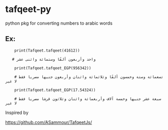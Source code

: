 # tafqeet-py
python pkg for converting numbers to arabic words 


## Ex:

```
    print(Tafqeet.tafqeet(41612)) 
    
   # واحد وأربعون ألفًا وستمائة واثنى عشر
    
    print(Tafqeet.tafqeet_EGP(956342)) 
    
    # تسعمائة وستة وخمسون ألفًا وثلاثمائة واثنان وأربعون جنيها مصريا فقط لا غير
    
    print(Tafqeet.tafqeet_EGP(17.54324)) 
    
    # سبعة عشر جنيها وخمسة آلاف وأربعمائة واثنان وثلاثون قرشا مصريا فقط لا غير
```

Inspired by 

https://github.com/ASammour/TafqeetJs/